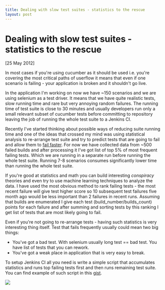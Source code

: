 ```yaml
---
title: Dealing with slow test suites - statistics to the rescue
layout: post
---
```


# Dealing with slow test suites - statistics to the rescue

<div class="date">[25 May 2012]</div>

In most cases if you're using cucumber as it should be used i.e. you're covering the most critical paths of userflow it means that even if one scenario is failing - your application is broken and it shouldn't go live.

In the application I'm working on now we have ~150 scenarios and we are using selenium as a test driver. It means that we have quite realistic tests, slow running time and rare but very annoying random failures. The running time of test suite is close to 30 minutes and usually developers run only a small relevant subset of cucumber tests before committing to repository leaving the job of running the whole test suite to a Jenkins CI.

Recently I've started thinking about possible ways of reducing suite running time and one of the ideas that crossed my mind was using statistical analysis to re-arrange test suite and try to predict tests that are going to fail and allow them to [fail faster](http://en.wikipedia.org/wiki/Fail-fast). For now we have collected data from ~500 failed builds and after processing it I've got list of top 5% of most frequent failing tests. Which we are running in a separate run before running the whole test suite. Running 7-8 scenarios consumes significantly lower time than running the whole test suite.

If you're good at statistics and math you can build interesting _conspiracy_ theories and even try to use machine learning techniques to analyze the data. I have used the most obvious method to rank failing tests - the most recent failure will give test higher score so 10 subsequent test failures five month ago would be less important than 2 failures in recent runs. Assuming that builds are enumerated I give each test (build\_number/builds_count) points for each failure and after summing and sorting tests by this ranking I get list of tests that are most likely going to fail.

Even if you're not going to re-arrange tests - having such statistics is very interesting thing itself. Test that fails frequently usually could mean two big things:

* You've got a bad test. With selenium usually long test == bad test. You have list of tests that you can rework.
* You've got a weak place in application that is very easy to break. 

To setup Jenkins CI all you need is write a simple script that accumulates statistics and runs top failing tests first and then runs remaining test suite. You can find example of such script in this [gist](https://gist.github.com/2828887).

<a href="http://en.wikipedia.org/wiki/Moneyball_(film)">
  <img src="http://i.imgur.com/ixIT5.jpg">
</a>

<br /><br />